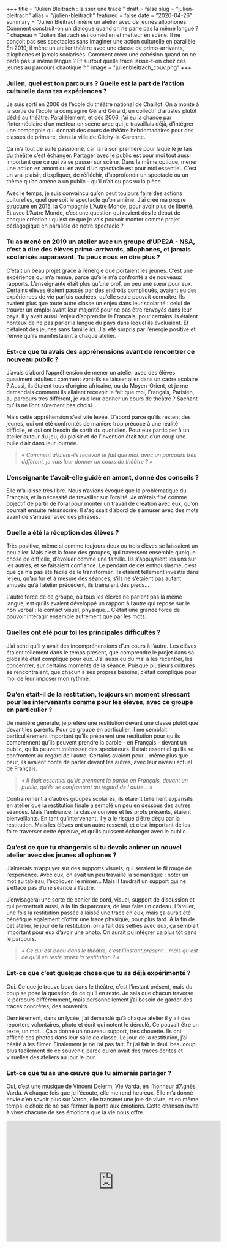 +++
title = "Julien Bleitrach : laisser une trace "
draft = false
slug = "julien-bleitrach"
alias = "/julien-bleitrach"
featured = false
date = "2020-04-26"
summary = "Julien Bleitrach mène un atelier avec de jeunes allophones. Comment construit-on un dialogue quand on ne parle pas la même langue ? "
chapeau = "Julien Bleitrach est comédien et metteur en scène. Il ne conçoit pas ses spectacles sans imaginer une action culturelle en parallèle. En 2019, il mène un atelier théâtre avec une classe de primo-arrivants, allophones et jamais scolarisés. Comment créer une cohésion quand on ne parle pas la même langue ? Et surtout quelle trace laisse-t-on chez ces jeunes au parcours chaotique ? "
image = "julienbleitrach_couv.png"
+++

### Julien, quel est ton parcours ? Quelle est la part de l’action culturelle dans tes expériences ? 

Je suis sorti en 2006 de l’école du théâtre national de Chaillot. On a monté à la sortie de l’école la compagnie Gérard Gérard, un collectif d’artistes plutôt dédié au théâtre. Parallèlement, et dès 2006, j’ai eu la chance par l’intermédiaire d’un metteur en scène avec qui je travaillais déjà, d’intégrer une compagnie qui donnait des cours de théâtre hebdomadaires pour des classes de primaire, dans la ville de Clichy-la-Garenne. 

Ça m’a tout de suite passionné, car la raison première pour laquelle je fais du théâtre c’est échanger. Partager avec le public est pour moi tout aussi important que ce qui va se passer sur scène. Dans la même optique, mener une action en amont ou en aval d’un spectacle est pour moi essentiel. C’est un vrai plaisir, d’expliquer, de réfléchir, d’approfondir un spectacle ou un thème qu’on amène à un public - qu’il n’ait ou pas vu la pièce. 

Avec le temps, je suis convaincu qu’on peut toujours faire des actions culturelles, quel que soit le spectacle qu’on amène. J’ai créé ma propre structure en 2015, la Compagnie L’Autre Monde, pour avoir plus de liberté. Et avec L’Autre Monde, c’est une question qui revient dès le début de chaque création : qu’est ce que je vais pouvoir monter comme projet pédagogique en parallèle de notre spectacle ? 


### Tu as mené en 2019 un atelier avec un groupe d’UPE2A - NSA, c’est à dire des élèves primo-arrivants, allophones, et jamais scolarisés auparavant. Tu peux nous en dire plus ?

C’était un beau projet grâce à l’énergie que portaient les jeunes. C’est une expérience qui m’a remué, parce qu’elle m’a confronté à de nouveaux rapports. 
L’enseignante était plus qu’une prof, un peu une sœur pour eux. Certains élèves étaient passés par des endroits compliqués, avaient eu des expériences de vie parfois cachées, qu’elle seule pouvait connaître.
Ils avaient plus que toute autre classe un enjeu dans leur scolarité : celui de trouver un emploi avant leur majorité pour ne pas être renvoyés dans leur pays. Il y avait aussi l’enjeu d’apprendre le Français, pour certains ils étaient honteux de ne pas parler la langue du pays dans lequel ils évoluaient. Et c’étaient des jeunes sans famille ici. J’ai été surpris par l’énergie positive et l’envie qu’ils manifestaient à chaque atelier. 


### Est-ce que tu avais des appréhensions avant de rencontrer ce nouveau public ? 

J’avais d’abord l’appréhension de mener un atelier avec des élèves quasiment adultes : comment
vont-ils se laisser aller dans un cadre scolaire ? Aussi, ils étaient tous d’origine africaine, ou du Moyen-Orient, et je me demandais comment ils allaient recevoir le fait que moi, Français, Parisien, au parcours très différent, je vais leur donner un cours de théâtre ? Sachant qu’ils ne l’ont sûrement pas choisi… 

Mais cette appréhension s’est vite levée. D’abord parce qu’ils restent des jeunes, qui ont été confrontés de manière trop précoce à une réalité difficile, et qui ont besoin de sortir du quotidien. Pour eux participer à un atelier autour du jeu, du plaisir et de l’invention était tout d’un coup une bulle d’air dans leur journée. 


> _« Comment allaient-ils recevoir le fait que moi, avec un parcours très différent, je vais leur donner un cours de théâtre ? »_


### L’enseignante t’avait-elle guidé en amont, donné des conseils ? 

Elle m’a laissé très libre. Nous n’avions évoqué que la problématique du Français, et la nécessité de travailler sur l’oralité. Je m’étais fixé comme objectif de partir de l’oral pour monter un travail de création avec eux, qu’on pourrait ensuite retranscrire. Il s’agissait d’abord de s’amuser avec des mots avant de s’amuser avec des phrases. 


### Quelle a été la réception des élèves ? 

Très positive, même si comme toujours deux ou trois élèves se laissaient un peu aller. Mais c’est la force des groupes, qui traversent ensemble quelque chose de difficile, d’évoluer comme une famille. Ils s’appuyaient les uns sur les autres, et se faisaient confiance. 
Le pendant de cet enthousiasme, c’est que ça n’a pas été facile de le transformer. Ils étaient tellement investis dans le jeu, qu’au fur et à mesure des séances, s’ils ne s’étaient pas autant amusés qu’à l’atelier précédent, ils traînaient des pieds…

L’autre force de ce groupe, où tous les élèves ne parlent pas la même langue, est qu’ils avaient développé un rapport à l’autre qui repose sur le non verbal : le contact visuel, physique… C’était une grande force de pouvoir interagir ensemble autrement que par les mots. 


### Quelles ont été pour toi les principales difficultés ?

J’ai senti qu’il y avait des incompréhensions d’un cours à l’autre. Les élèves étaient tellement dans le temps présent, que comprendre le projet dans sa globalité était compliqué pour eux. 
J’ai aussi eu du mal à les recentrer, les concentrer, sur certains moments de la séance. Puisque plusieurs cultures se rencontraient, que chacun a ses propres besoins, c’était compliqué pour moi de leur imposer mon rythme. 


### Qu’en était-il de la restitution, toujours un moment stressant pour les intervenants comme pour les élèves, avec ce groupe en particulier ? 

De manière générale, je préfère une restitution devant une classe plutôt que devant les parents. Pour ce groupe en particulier, il me semblait particulièrement important qu’ils préparent une restitution pour qu’ils comprennent qu’ils peuvent prendre la parole - en Français - devant un public, qu’ils peuvent intéresser des spectateurs. Il était essentiel qu’ils se confrontent au regard de l’autre. Certains avaient peur… même plus que peur, ils avaient honte de parler devant les autres, avec leur niveau actuel de Français. 

> _« Il était essentiel qu’ils prennent la parole en Français, devant un public, qu’ils se confrontent au regard de l’autre… »_

Contrairement à d’autres groupes scolaires, ils étaient tellement expansifs en atelier que la restitution finale a semblé un peu en dessous des autres séances. Mais l’ambiance, la classe conviée et les profs présents, étaient bienveillants. En tant qu’intervenant, il y a le risque d’être déçu par la restitution. Mais les élèves ont un autre ressenti, et c’est important de les faire traverser cette épreuve, et qu’ils puissent échanger avec le public. 


### Qu’est ce que tu changerais si tu devais animer un nouvel atelier avec des jeunes allophones ? 

J’aimerais m’appuyer sur des supports visuels, qui seraient le fil rouge de l’expérience. Avec eux, on avait un peu travaillé la sémantique : noter un mot au tableau, l’expliquer, le mimer… Mais il faudrait un support qui ne s’efface pas d’une séance à l’autre. 

J’envisagerai une sorte de cahier de bord, visuel, support de discussion et qui permettrait aussi, à la fin du parcours, de leur faire un cadeau. L’atelier, une fois la restitution passée a laissé une trace en eux, mais ça aurait été bénéfique également d’offrir une trace physique, pour plus tard. 
À la fin de cet atelier, le jour de la restitution, on a fait des selfies avec eux, ça semblait important pour eux d’avoir une photo. On aurait pu intégrer ça plus tôt dans le parcours.


>_« Ce qui est beau dans le théâtre, c’est l’instant présent… mais qu’est ce qu’il en reste après la restitution ? »_

### Est-ce que c’est quelque chose que tu as déjà expérimenté ? 

Oui. Ce que je trouve beau dans le théâtre, c’est l’instant présent, mais du coup se pose la question de ce qu’il en reste. Je sais que chacun traverse le parcours différemment, mais personnellement j’ai besoin de garder des traces concrètes, des souvenirs. 

Dernièrement, dans un lycée, j’ai demandé qu’à chaque atelier il y ait des reporters volontaires, photo et écrit qui notent le déroulé. Ce pouvait être un texte, un mot… Ça a donné un nouveau support, très chouette. Ils ont affiché ces photos dans leur salle de classe.
Le jour de la restitution, j’ai hésité à les filmer. Finalement je ne l’ai pas fait. Et j’ai fait le deuil beaucoup plus facilement de ce souvenir, parce qu’on avait des traces écrites et visuelles des ateliers au jour le jour. 


### Est-ce que tu as une œuvre que tu aimerais partager ?

Oui, c’est une musique de Vincent Delerm, Vie Varda, en l’honneur d’Agnès Varda. À chaque fois que je l’écoute, elle me rend heureux. Elle m’a donné envie d’en savoir plus sur Varda, elle transmet une joie de vivre, et en même temps le choix de ne pas fermer la porte aux émotions. Cette chanson invite à vivre chacune de ses émotions que la vie nous offre. 

<iframe width="560" height="315" src="https://www.youtube.com/embed/HHP-PDxbFPY" frameborder="0" allow="accelerometer; autoplay; encrypted-media; gyroscope; picture-in-picture" allowfullscreen></iframe>


